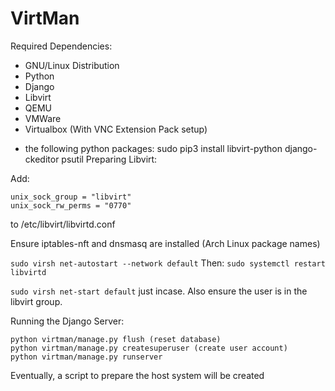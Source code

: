 # VirtMan

Required Dependencies:
* GNU/Linux Distribution
* Python
* Django
* Libvirt
* QEMU
* VMWare
* Virtualbox (With VNC Extension Pack setup)

+ the following python packages:
sudo pip3 install libvirt-python django-ckeditor psutil
Preparing Libvirt:

Add:
~~~
unix_sock_group = "libvirt"
unix_sock_rw_perms = "0770"
~~~

to /etc/libvirt/libvirtd.conf

Ensure iptables-nft and dnsmasq are installed (Arch Linux package names)

`sudo virsh net-autostart --network default` 
Then:
`sudo systemctl restart libvirtd`

`sudo virsh net-start default` just incase.
Also ensure the user is in the libvirt group.

Running the Django Server:

~~~
python virtman/manage.py flush (reset database)
python virtman/manage.py createsuperuser (create user account)
python virtman/manage.py runserver
~~~

Eventually, a script to prepare the host system will be created
